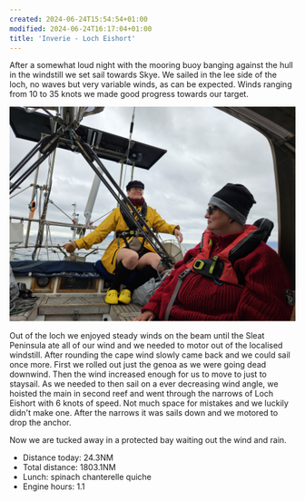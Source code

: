 ```yaml
---
created: 2024-06-24T15:54:54+01:00
modified: 2024-06-24T16:17:04+01:00
title: 'Inverie - Loch Eishort'
---
```


After a somewhat loud night with the mooring buoy banging against the hull in the windstill we set sail towards Skye. We sailed in the lee side of the loch, no waves but very variable winds, as can be expected. Winds ranging from 10 to 35 knots we made good progress towards our target.

![Image](../2024/8caaa9524540dffd8abc0b2804ca1475.jpg) 

Out of the loch we enjoyed steady winds on the beam until the Sleat Peninsula ate all of our wind and we needed to motor out of the localised windstill. After rounding the cape wind slowly came back and we could sail once more. First we rolled out just the genoa as we were going dead downwind. Then the wind increased enough for us to move to just to staysail. As we needed to then sail on a ever decreasing wind angle, we hoisted the main in second reef and went through the narrows of Loch Eishort with 6 knots of speed. Not much space for mistakes and we luckily didn't make one. After the narrows it was sails down and we motored to drop the anchor. 

Now we are tucked away in a protected bay waiting out the wind and rain.

* Distance today: 24.3NM
* Total distance: 1803.1NM
* Lunch: spinach chanterelle quiche
* Engine hours: 1.1
